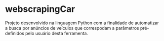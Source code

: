 # webscrapingCar
Projeto desenvolvido na linguagem Python com a finalidade de automatizar a busca por anúncios de veículos que correspodam a parâmetros pré-definidos pelo usuário desta ferramenta.
